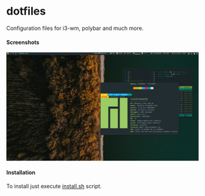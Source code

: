 # dotfiles
Configuration files for i3-wm, polybar and much more.

#### Screenshots
![Screenshot](https://raw.githubusercontent.com/jakubrozenbajger/dotfiles/master/screenshots/current.png)

#### Installation
To install just execute [install.sh](https://raw.githubusercontent.com/jakubrozenbajger/dotfiles/master/install.sh) script.
